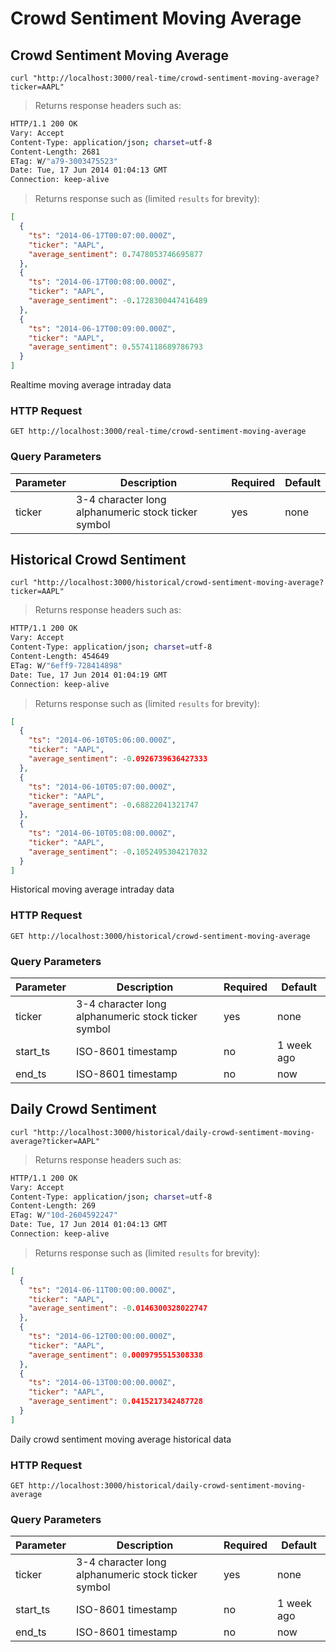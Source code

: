 
# Crowd Sentiment Moving Average


## Crowd Sentiment Moving Average

```shell
curl "http://localhost:3000/real-time/crowd-sentiment-moving-average?ticker=AAPL"
```

> Returns response headers such as:

```bash
HTTP/1.1 200 OK
Vary: Accept
Content-Type: application/json; charset=utf-8
Content-Length: 2681
ETag: W/"a79-3003475523"
Date: Tue, 17 Jun 2014 01:04:13 GMT
Connection: keep-alive


```

> Returns response such as (limited `results` for brevity):

```json
[
  {
    "ts": "2014-06-17T00:07:00.000Z",
    "ticker": "AAPL",
    "average_sentiment": 0.7478053746695877
  },
  {
    "ts": "2014-06-17T00:08:00.000Z",
    "ticker": "AAPL",
    "average_sentiment": -0.1728300447416489
  },
  {
    "ts": "2014-06-17T00:09:00.000Z",
    "ticker": "AAPL",
    "average_sentiment": 0.5574118689786793
  }
]
```

Realtime moving average intraday data

### HTTP Request

`GET http://localhost:3000/real-time/crowd-sentiment-moving-average`

### Query Parameters

Parameter | Description | Required | Default
--------- | ----------- | -------- | -------
ticker | 3-4 character long alphanumeric stock ticker symbol | yes | none



## Historical Crowd Sentiment

```shell
curl "http://localhost:3000/historical/crowd-sentiment-moving-average?ticker=AAPL"
```

> Returns response headers such as:

```bash
HTTP/1.1 200 OK
Vary: Accept
Content-Type: application/json; charset=utf-8
Content-Length: 454649
ETag: W/"6eff9-728414898"
Date: Tue, 17 Jun 2014 01:04:19 GMT
Connection: keep-alive


```

> Returns response such as (limited `results` for brevity):

```json
[
  {
    "ts": "2014-06-10T05:06:00.000Z",
    "ticker": "AAPL",
    "average_sentiment": -0.0926739636427333
  },
  {
    "ts": "2014-06-10T05:07:00.000Z",
    "ticker": "AAPL",
    "average_sentiment": -0.68822041321747
  },
  {
    "ts": "2014-06-10T05:08:00.000Z",
    "ticker": "AAPL",
    "average_sentiment": -0.1052495304217032
  }
]
```

Historical moving average intraday data

### HTTP Request

`GET http://localhost:3000/historical/crowd-sentiment-moving-average`

### Query Parameters

Parameter | Description | Required | Default
--------- | ----------- | -------- | -------
ticker | 3-4 character long alphanumeric stock ticker symbol | yes | none
start_ts | ISO-8601 timestamp | no | 1 week ago
end_ts | ISO-8601 timestamp | no | now


## Daily Crowd Sentiment

```shell
curl "http://localhost:3000/historical/daily-crowd-sentiment-moving-average?ticker=AAPL"
```

> Returns response headers such as:

```bash
HTTP/1.1 200 OK
Vary: Accept
Content-Type: application/json; charset=utf-8
Content-Length: 269
ETag: W/"10d-2604592247"
Date: Tue, 17 Jun 2014 01:04:13 GMT
Connection: keep-alive


```

> Returns response such as (limited `results` for brevity):

```json
[
  {
    "ts": "2014-06-11T00:00:00.000Z",
    "ticker": "AAPL",
    "average_sentiment": -0.0146300328022747
  },
  {
    "ts": "2014-06-12T00:00:00.000Z",
    "ticker": "AAPL",
    "average_sentiment": 0.0009795515308338
  },
  {
    "ts": "2014-06-13T00:00:00.000Z",
    "ticker": "AAPL",
    "average_sentiment": 0.0415217342487728
  }
]
```

Daily crowd sentiment moving average historical data

### HTTP Request

`GET http://localhost:3000/historical/daily-crowd-sentiment-moving-average`

### Query Parameters

Parameter | Description | Required | Default
--------- | ----------- | -------- | -------
ticker | 3-4 character long alphanumeric stock ticker symbol | yes | none
start_ts | ISO-8601 timestamp | no | 1 week ago
end_ts | ISO-8601 timestamp | no | now
